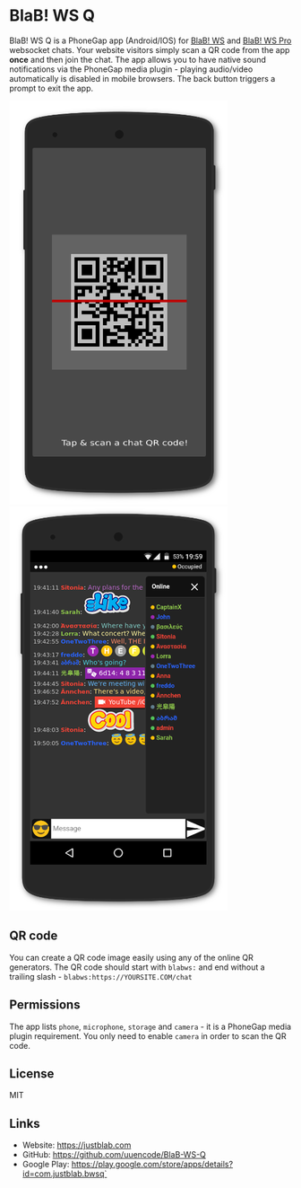 # BlaB! WS Q


BlaB! WS Q is a PhoneGap app (Android/IOS) for [BlaB! WS](https://justblab.com) and [BlaB! WS Pro](https://justblab.com) websocket chats. Your website visitors simply scan a QR code from the app **once** and then join the chat. The app allows you to have native sound notifications via the PhoneGap media plugin - playing audio/video automatically is disabled in mobile browsers. The back button triggers a prompt to exit the app.

![Alt text](/bwsqe.png "void")
![Alt text](/bwsq.png "void")

## QR code

You can create a QR code image easily using any of the online QR generators. The QR code should start with `blabws:` and end without a trailing slash - `blabws:https://YOURSITE.COM/chat`


## Permissions

The app lists `phone`, `microphone`, `storage` and `camera` - it is a PhoneGap media plugin requirement. You only need to enable `camera` in order to scan the QR code.


## License

MIT

## Links

* Website: https://justblab.com
* GitHub: https://github.com/uuencode/BlaB-WS-Q
* Google Play: https://play.google.com/store/apps/details?id=com.justblab.bwsq`
